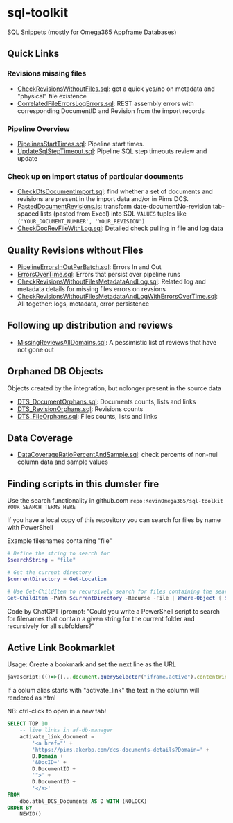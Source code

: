 # sql-toolkit

SQL Snippets (mostly for Omega365 Appframe Databases)

## Quick Links

### Revisions missing files

* [CheckRevisionsWithoutFiles.sql](src/reporting/CheckRevisionsWithoutFiles.sql): get a quick yes/no on metadata and "physical" file existence
* [CorrelatedFileErrorsLogErrors.sql](src/adHoc/FileNotFoundErrors/CorrelatedFileErrorsLogErrors.sql): REST assembly errors with corresponding DocumentID and Revision from the import records

### Pipeline Overview

* [PipelinesStartTimes.sql](src/dcs_integration/PipelinesStartTimes.sql): Pipeline start times.
* [UpdateSqlStepTimeout.sql](/src/adHoc/UnifyPipelines/UpdateSqlStepTimeout.sql): Pipeline SQL step timeouts review and update

### Check up on import status of particular documents

* [CheckDtsDocumentImport.sql](src/dcs_integration/CheckDtsDocumentImport.sql): find whether a set of documents and revisions are present in the import data and/or in Pims DCS.
* [PastedDocumentRevisions.js](src/dcs_integration/PastedDocumentRevisions.js): transform date-documentNo-revision tab-spaced lists (pasted from Excel) into SQL ```VALUES``` tuples like ```('YOUR_DOCUMENT_NUMBER', 'YOUR_REVISION')```
* [CheckDocRevFileWithLog.sql](src/dcs_integration/CheckDocRevFileWithLog.sql): Detailed check pulling in file and log data

## Quality Revisions without Files

* [PipelineErrorsInOutPerBatch.sql](src/reporting/PipelineErrorsInOutPerBatch.sql): Errors In and Out
* [ErrorsOverTime.sql](src/dcs_integration/ErrorsOverTime.sql): Errors that persist over pipeline runs
* [CheckRevisionsWithoutFilesMetadataAndLog.sql](src/dcs_integration/CheckRevisionsWithoutFilesMetadataAndLog.sql): Related log and metadata details for missing files errors on revsions
* [CheckRevisionsWithoutFilesMetadataAndLogWithErrorsOverTime.sql](src/dcs_integration/CheckRevisionsWithoutFilesMetadataAndLogWithErrorsOverTime.sql): All together: logs, metadata, error persistence

## Following up distribution and reviews

* [MissingReviewsAllDomains.sql](src/adHoc/DistributionMismatch/MissingReviewsAllDomains.sql): A pessimistic list of reviews that have not gone out

## Orphaned DB Objects

Objects created by the integration, but nolonger present in the source data

* [DTS_DocumentOrphans.sql](src/adHoc/Orphans/DTS_DocumentOrphans.sql): Documents counts, lists and links
* [DTS_RevisionOrphans.sql](src/adHoc/Orphans/DTS_RevisionOrphans.sql): Revisions counts
* [DTS_FileOrphans.sql](src/adHoc/Orphans/DTS_FileOrphans.sql): Files counts, lists and links

## Data Coverage

* [DataCoverageRatioPercentAndSample.sql](src/pipeline_development/): check percents of non-null column data and sample values

## Finding scripts in this dumster fire

Use the search functionality in github.com ```repo:KevinOmega365/sql-toolkit YOUR_SEARCH_TERMS_HERE```

If you have a local copy of this repository you can search for files by name with PowerShell

Example filesnames containing "file"

``` PowerShell
# Define the string to search for
$searchString = "file"

# Get the current directory
$currentDirectory = Get-Location

# Use Get-ChildItem to recursively search for files containing the search string in their name
Get-ChildItem -Path $currentDirectory -Recurse -File | Where-Object { $_.Name -like "*$searchString*" } | Select-Object FullName
```

Code by ChatGPT (prompt: "Could you write a PowerShell script to search for filenames that contain a given string for the current folder and recursively for all subfolders?"

## Active Link Bookmarklet

Usage: Create a bookmark and set the next line as the URL

``` JavaScript
javascript:(()=>{[...document.querySelector("iframe.active").contentWindow.document.querySelectorAll('[data-field^=activate_link]')].forEach(e=>{const p=e.parentElement;p.innerHTML=e.value;});})();
```

If a colum alias starts with "activate_link" the text in the column will rendered as html

NB: ctrl-click to open in a new tab!

``` SQL
SELECT TOP 10
    -- live links in af-db-manager
    activate_link_document =
        '<a href="' +
        'https://pims.akerbp.com/dcs-documents-details?Domain=' +
        D.Domain +
        '&DocID=' +
        D.DocumentID +
        '">' +
        D.DocumentID +
        '</a>'
FROM
    dbo.atbl_DCS_Documents AS D WITH (NOLOCK)
ORDER BY
    NEWID()
```
